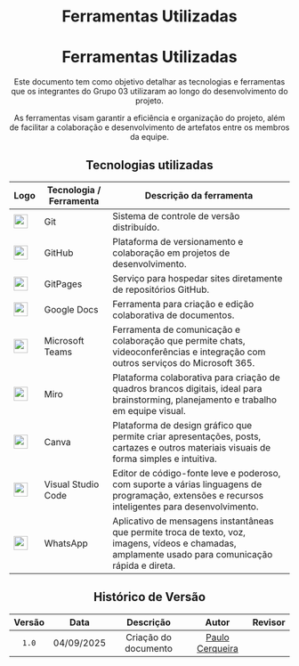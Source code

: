 <center>

# __Ferramentas Utilizadas__
# __Ferramentas Utilizadas__

Este documento tem como objetivo detalhar as tecnologias e ferramentas que os integrantes do Grupo 03 utilizaram ao longo do desenvolvimento do projeto.

As ferramentas visam garantir a eficiência e organização do projeto, além de facilitar a colaboração e desenvolvimento de artefatos entre os membros da equipe.

## __Tecnologias utilizadas__

| Logo | Tecnologia / Ferramenta | Descrição da ferramenta |
| --- | --- | --- |
| <img src="https://git-scm.com/images/logos/downloads/Git-Icon-1788C.png" width="25"> | Git | Sistema de controle de versão distribuído. |
| <img src="https://github.githubassets.com/images/modules/logos_page/GitHub-Mark.png" width="25"> | GitHub | Plataforma de versionamento e colaboração em projetos de desenvolvimento. |
| <img src="https://github.githubassets.com/images/modules/logos_page/GitHub-Mark.png" width="25"> | GitPages | Serviço para hospedar sites diretamente de repositórios GitHub. |
| <img src="https://img.icons8.com/color/48/000000/google-docs.png" width="25"> | Google Docs | Ferramenta para criação e edição colaborativa de documentos. |
| <img src="https://img.icons8.com/color/48/000000/microsoft-teams.png" width="25"> | Microsoft Teams | Ferramenta de comunicação e colaboração que permite chats, videoconferências e integração com outros serviços do Microsoft 365. |
| <img src="https://cdn.brandfetch.io/idAnDTFapY/theme/dark/symbol.svg?c=1dxbfHSJFAPEGdCLU4o5B" width="25"> | Miro | Plataforma colaborativa para criação de quadros brancos digitais, ideal para brainstorming, planejamento e trabalho em equipe visual. |
| <img src="https://img.icons8.com/color/48/000000/canva.png" width="25"> | Canva | Plataforma de design gráfico que permite criar apresentações, posts, cartazes e outros materiais visuais de forma simples e intuitiva. |
| <img src="https://img.icons8.com/color/48/000000/visual-studio-code-2019.png" width="25"> | Visual Studio Code | Editor de código-fonte leve e poderoso, com suporte a várias linguagens de programação, extensões e recursos inteligentes para desenvolvimento. |
| <img src="https://img.icons8.com/color/48/000000/whatsapp.png" width="25"> | WhatsApp | Aplicativo de mensagens instantâneas que permite troca de texto, voz, imagens, vídeos e chamadas, amplamente usado para comunicação rápida e direta. |

## Histórico de Versão

| Versão |    Data    |      Descrição       |                      Autor                       | Revisor |
| :----: | :--------: | :------------------: | :----------------------------------------------: | :-----: |
| `1.0`  | 04/09/2025 | Criação do documento | [Paulo Cerqueira](https://github.com/paulocerqr) |  []()   |
